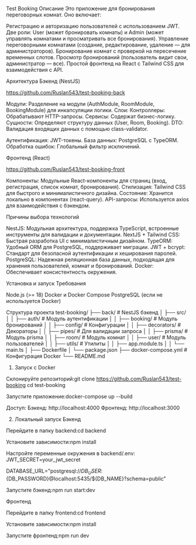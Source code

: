 Test Booking
Описание
Это приложение для бронирования переговорных комнат. Оно включает:

Регистрацию и авторизацию пользователей с использованием JWT.
Две роли: User (может бронировать комнаты) и Admin (может управлять комнатами и просматривать все бронирования).
Управление переговорными комнатами (создание, редактирование, удаление — для администраторов).
Бронирование комнат с проверкой на пересечение временных слотов.
Просмотр бронирований (пользователь видит свои, администратор — все).
Простой фронтенд на React с Tailwind CSS для взаимодействия с API.

Архитектура
Бэкенд (NestJS)

https://github.com/Ruslan543/test-booking-back

Модули: Разделение на модули (AuthModule, RoomModule, BookingModule) для инкапсуляции логики.
Слои:
Контроллеры: Обрабатывают HTTP-запросы.
Сервисы: Содержат бизнес-логику.
Сущности: Определяют структуру данных (User, Room, Booking).
DTO: Валидация входящих данных с помощью class-validator.

Аутентификация: JWT-токены.
База данных: PostgreSQL с TypeORM.
Обработка ошибок: Глобальный фильтр исключений.

Фронтенд (React)

https://github.com/Ruslan543/test-booking-front

Компоненты: Модульные React-компоненты для страниц (вход, регистрация, список комнат, бронирования).
Стилизация: Tailwind CSS для быстрого и минималистичного дизайна.
Состояние: Хранится локально в компонентах (react-query).
API-запросы: Используется axios для взаимодействия с бэкендом.

Причины выбора технологий

NestJS: Модульная архитектура, поддержка TypeScript, встроенные инструменты для валидации и документации.
NextJS + Tailwind CSS: Быстрая разработка UI с минималистичным дизайном.
TypeORM: Удобный ORM для PostgreSQL, поддерживает миграции.
JWT + bcrypt: Стандарт для безопасной аутентификации и хеширования паролей.
PostgreSQL: Надежная реляционная база данных, подходящая для хранения пользователей, комнат и бронирований.
Docker: Обеспечивает консистентность окружения.

Установка и запуск
Требования

Node.js (>= 18)
Docker и Docker Compose
PostgreSQL (если не используется Docker)

Структура проекта
test-booking/
├── back/ # NestJS бэкенд
│ ├── src/
│ │ ├── auth/ # Модуль аутентификации
│ │ ├── booking/ # Модуль бронирований
│ │ ├── config/ # Конфигурации
│ │ ├── decorators/ # Декораторы
│ │ ├── pipes/ # Для валидации запроса
│ │ ├── prisma/ # Модуль prisma
│ │ ├── room/ # Модуль комнат
│ │ ├── user/ # Модуль пользователей
│ │ ├── utils/ # Утилиты
│ │ ├── app.module.ts
│ │ └── main.ts
│ ├── Dockerfile
│ └── package.json
├── docker-compose.yml # Конфигурация Docker
└── README.md

1. Запуск с Docker

Склонируйте репозиторий:git clone https://github.com/Ruslan543/test-booking
cd test-booking

Запустите приложение:docker-compose up --build

Доступ:
Бэкенд: http://localhost:4000
Фронтенд: http://localhost:3000

2. Локальный запуск
   Бэкенд

Перейдите в папку backend:cd backend

Установите зависимости:npm install

Настройте переменные окружения в backend/.env:
JWT_SECRET=your_jwt_secret

DATABASE_URL="postgresql://${DB_USER}:${DB_PASSWORD}@localhost:5435/${DB_NAME}?schema=public"

Запустите бэкенд:npm run start:dev

Фронтенд

Перейдите в папку frontend:cd frontend

Установите зависимости:npm install

Запустите фронтенд:npm run dev
